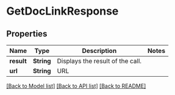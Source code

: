 # GetDocLinkResponse

## Properties
Name | Type | Description | Notes
------------ | ------------- | ------------- | -------------
**result** | **String** | Displays the result of the call. | 
**url** | **String** | URL | 

[[Back to Model list]](../README.md#documentation-for-models) [[Back to API list]](../README.md#documentation-for-api-endpoints) [[Back to README]](../README.md)


